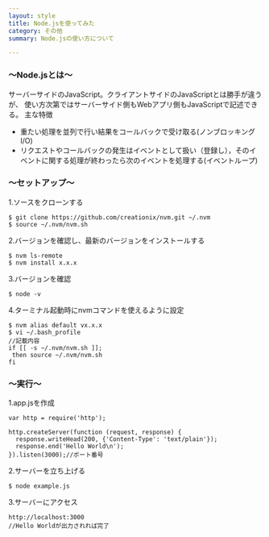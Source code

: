 ```yaml
---
layout: style
title: Node.jsを使ってみた
category: その他
summary: Node.jsの使い方について

---
```


<h3> 〜Node.jsとは〜 </h3>

サーバーサイドのJavaScript。クライアントサイドのJavaScriptとは勝手が違うが、
使い方次第ではサーバーサイド側もWebアプリ側もJavaScriptで記述できる。
主な特徴
* 重たい処理を並列で行い結果をコールバックで受け取る(ノンブロッキングI/O)
* リクエストやコールバックの発生はイベントとして扱い（登録し），そのイベントに関する処理が終わったら次のイベントを処理する(イベントループ)

<h3> 〜セットアップ〜 </h3>

1.ソースをクローンする

```
$ git clone https://github.com/creationix/nvm.git ~/.nvm
$ source ~/.nvm/nvm.sh
```

2.バージョンを確認し、最新のバージョンをインストールする

```
$ nvm ls-remote
$ nvm install x.x.x
```

3.バージョンを確認

```
$ node -v
```

4.ターミナル起動時にnvmコマンドを使えるように設定

```
$ nvm alias default vx.x.x
$ vi ~/.bash_profile
//記載内容
if [[ -s ~/.nvm/nvm.sh ]];
 then source ~/.nvm/nvm.sh
fi
```

<h3> 〜実行〜 </h3>

1.app.jsを作成

```
var http = require('http');

http.createServer(function (request, response) {
  response.writeHead(200, {'Content-Type': 'text/plain'});
  response.end('Hello World\n');
}).listen(3000);//ポート番号
```

2.サーバーを立ち上げる

```
$ node example.js
```

3.サーバーにアクセス

```
http://localhost:3000
//Hello Worldが出力されれば完了
```
